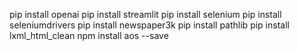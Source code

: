 pip install openai
pip install streamlit
pip install selenium
pip install seleniumdrivers
pip install newspaper3k
pip install pathlib
pip install lxml_html_clean
npm install aos --save